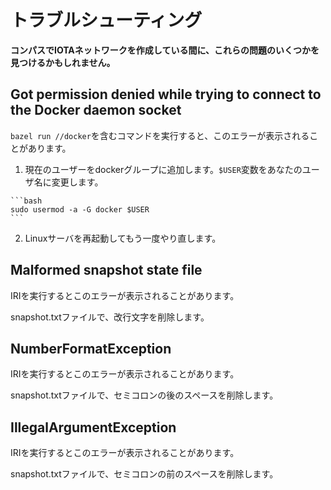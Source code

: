 # トラブルシューティング
<!-- # Troubleshooting -->

**コンパスでIOTAネットワークを作成している間に、これらの問題のいくつかを見つけるかもしれません。**
<!-- **You may find some of these issues while creating an IOTA network with Compass.** -->

## Got permission denied while trying to connect to the Docker daemon socket

`bazel run //docker`を含むコマンドを実行すると、このエラーが表示されることがあります。
<!-- You may see this error when you run any command that includes `bazel run //docker`. -->

1. 現在のユーザーをdockerグループに追加します。`$USER`変数をあなたのユーザ名に変更します。
  <!-- 1. Add your current user to the docker group. Change the `$USER` variable to your username. -->

    ```bash
    sudo usermod -a -G docker $USER
    ```

2. Linuxサーバを再起動してもう一度やり直します。
  <!-- 2. Restart your Linux server and try again -->

## Malformed snapshot state file

IRIを実行するとこのエラーが表示されることがあります。
<!-- You may see this error when you run the IRI. -->

snapshot.txtファイルで、改行文字を削除します。
<!-- In the snapshot.txt file, remove any line break characters. -->

## NumberFormatException

IRIを実行するとこのエラーが表示されることがあります。
<!-- You may see this error when you run the IRI. -->

snapshot.txtファイルで、セミコロンの後のスペースを削除します。
<!-- In the snapshot.txt file, remove any spaces after the semicolon. -->

## IllegalArgumentException

IRIを実行するとこのエラーが表示されることがあります。
<!-- You may see this error when you run the IRI. -->

snapshot.txtファイルで、セミコロンの前のスペースを削除します。
<!-- In the snapshot.txt file, remove any spaces before the semicolon. -->
